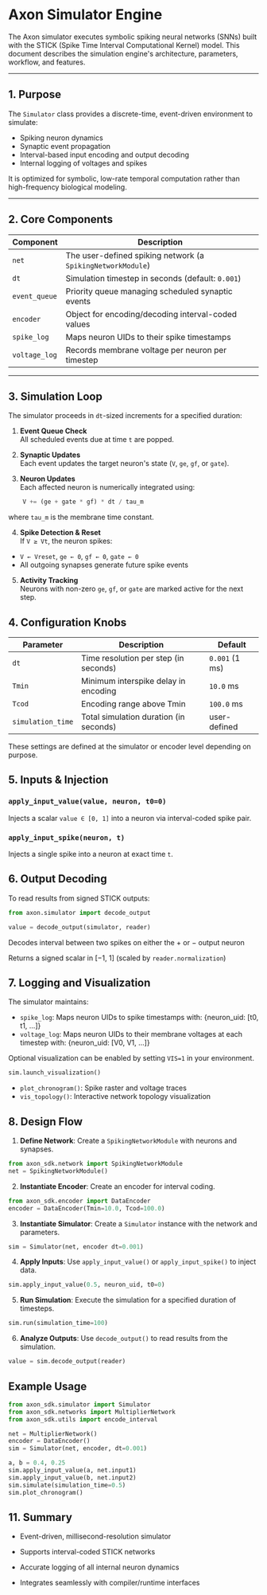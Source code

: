 # Axon Simulator Engine

The Axon simulator executes symbolic spiking neural networks (SNNs) built with the STICK (Spike Time Interval Computational Kernel) model. This document describes the simulation engine's architecture, parameters, workflow, and features.

---

##  1. Purpose

The `Simulator` class provides a discrete-time, event-driven environment to simulate:

- Spiking neuron dynamics
- Synaptic event propagation
- Interval-based input encoding and output decoding
- Internal logging of voltages and spikes

It is optimized for symbolic, low-rate temporal computation rather than high-frequency biological modeling.

---

##  2. Core Components

| Component          | Description |
|-------------------|-------------|
| `net`             | The user-defined spiking network (a `SpikingNetworkModule`) |
| `dt`              | Simulation timestep in seconds (default: `0.001`) |
| `event_queue`     | Priority queue managing scheduled synaptic events |
| `encoder`         | Object for encoding/decoding interval-coded values |
| `spike_log`       | Maps neuron UIDs to their spike timestamps |
| `voltage_log`     | Records membrane voltage per neuron per timestep |

---

##  3. Simulation Loop

The simulator proceeds in `dt`-sized increments for a specified duration:

1. **Event Queue Check**  
   All scheduled events due at time `t` are popped.

2. **Synaptic Updates**  
   Each event updates the target neuron's state (`V`, `ge`, `gf`, or `gate`).

3. **Neuron Updates**  
   Each affected neuron is numerically integrated using:
```python
    V += (ge + gate * gf) * dt / tau_m
```
    
where `tau_m` is the membrane time constant.    




4. **Spike Detection & Reset**  
If `V ≥ Vt`, the neuron spikes:
- `V ← Vreset`, `ge ← 0`, `gf ← 0`, `gate ← 0`
- All outgoing synapses generate future spike events

5. **Activity Tracking**  
Neurons with non-zero `ge`, `gf`, or `gate` are marked active for the next step.


## 4. Configuration Knobs

| Parameter | Description | Default |
|----------|-------------|---------|
| `dt`     | Time resolution per step (in seconds) | `0.001` (1 ms) |
| `Tmin`   | Minimum interspike delay in encoding | `10.0` ms |
| `Tcod`   | Encoding range above Tmin | `100.0` ms |
| `simulation_time` | Total simulation duration (in seconds) | user-defined |

These settings are defined at the simulator or encoder level depending on purpose.


##  5. Inputs & Injection

### `apply_input_value(value, neuron, t0=0)`
Injects a scalar `value ∈ [0, 1]` into a neuron via interval-coded spike pair.

### `apply_input_spike(neuron, t)`
Injects a single spike into a neuron at exact time `t`.


## 6. Output Decoding

To read results from signed STICK outputs:

```python
from axon.simulator import decode_output

value = decode_output(simulator, reader)
```
Decodes interval between two spikes on either the + or − output neuron

Returns a signed scalar in [−1, 1] (scaled by `reader.normalization`)

## 7. Logging and Visualization
The simulator maintains:
* `spike_log`: Maps neuron UIDs to spike timestamps with: {neuron_uid: [t0, t1, ...]}
* `voltage_log`: Maps neuron UIDs to their membrane voltages at each timestep with: {neuron_uid: [V0, V1, ...]}

Optional visualization can be enabled by setting `VIS=1` in your environment. 
```python
sim.launch_visualization()
```

* `plot_chronogram()`: Spike raster and voltage traces
* `vis_topology()`: Interactive network topology visualization 

## 8. Design Flow
1. **Define Network**: Create a `SpikingNetworkModule` with neurons and synapses.
```python
from axon_sdk.network import SpikingNetworkModule
net = SpikingNetworkModule()
```
2. **Instantiate Encoder**: Create an encoder for interval coding.
```python
from axon_sdk.encoder import DataEncoder
encoder = DataEncoder(Tmin=10.0, Tcod=100.0)
```


3. **Instantiate Simulator**: Create a `Simulator` instance with the network and parameters.
```python
sim = Simulator(net, encoder dt=0.001)
```
4. **Apply Inputs**: Use `apply_input_value()` or `apply_input_spike()` to inject data.
```python
sim.apply_input_value(0.5, neuron_uid, t0=0)
```

5. **Run Simulation**: Execute the simulation for a specified duration of timesteps.
```python
sim.run(simulation_time=100)
```

6. **Analyze Outputs**: Use `decode_output()` to read results from the simulation.
```python
value = sim.decode_output(reader)
```

## Example Usage
```python
from axon_sdk.simulator import Simulator
from axon_sdk.networks import MultiplierNetwork
from axon_sdk.utils import encode_interval

net = MultiplierNetwork()
encoder = DataEncoder()
sim = Simulator(net, encoder, dt=0.001)

a, b = 0.4, 0.25
sim.apply_input_value(a, net.input1)
sim.apply_input_value(b, net.input2)
sim.simulate(simulation_time=0.5)
sim.plot_chronogram()
```
## 11. Summary
* Event-driven, millisecond-resolution simulator

* Supports interval-coded STICK networks

* Accurate logging of all internal neuron dynamics

* Integrates seamlessly with compiler/runtime interfaces


